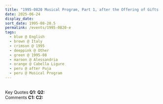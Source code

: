 ```yaml
---
title: "1995-0820 Musical Program, Part 1, after the Offering of Gifts for Śhrī Kṛiṣhṇa Pūjā, Hangar, Cabella Ligure, Alessandria, Italy"
date: 2025-06-24
display_date: 
sort_date: 1995-08-20.5
permalink: /events/1995-0820-e
tags:
  - blue @ English
  - brown @ Italy
  - crimson @ 1995
  - deeppink @ Other
  - green @ 1995-08
  - maroon @ Alessandria
  - orange @ Cabella Ligure
  - peru @ after Puja
  - peru @ Musical Program
---
```


<br>

<wave-list>
  <list-title color="DarkSeaGreen" width="55">Key Quotes</list-title>
  <list-item color="BlanchedAlmond" width="280"><b>Q1:</b> <i></i></list-item>
  <list-item color="Lavender" width="280"><b>Q2:</b> <i></i></list-item>
</wave-list>

<br>

<wave-list>
  <list-title color="DarkSeaGreen" width="55">Comments</list-title>
  <list-item color="BlanchedAlmond" width="280"><b>C1:</b> <i></i></list-item>
  <list-item color="Lavender" width="280"><b>C2:</b> <i></i></list-item>
</wave-list>